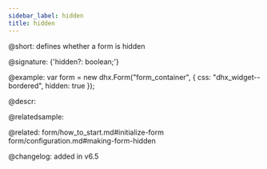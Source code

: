 ```yaml
---
sidebar_label: hidden
title: hidden
---          
```


@short: defines whether a form is hidden

@signature: {'hidden?: boolean;'}


@example: 
var form = new dhx.Form("form_container", {
	css: "dhx_widget--bordered",
	hidden: true
});



@descr: 


@relatedsample:


@related: form/how_to_start.md#initialize-form
form/configuration.md#making-form-hidden

@changelog: added in v6.5